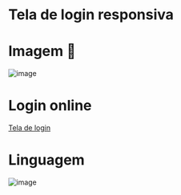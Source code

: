# Tela de login responsiva

# Imagem 📸
![image](https://github.com/user-attachments/assets/f29c8ac5-3d30-4cb1-8685-b95f6f21abeb)


# Login online
[Tela de login](https://dannroch4.github.io/login-web-responsive/)

# Linguagem

![image](https://github.com/user-attachments/assets/5deae731-cd52-4524-b638-692d87605d0e)
